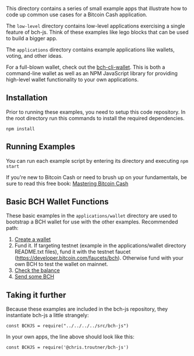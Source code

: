 This directory contains a series of small example apps that illustrate how to
code up common use cases for a Bitcoin Cash application.

The `low-level` directory
contains low-level applications exercising a single feature of bch-js. Think of
these examples like lego blocks that can be used to build a bigger app.

The `applications` directory contains example applications like wallets, voting,
and other ideas.

For a full-blown wallet, check out the [bch-cli-wallet](https://www.npmjs.com/package/bch-cli-wallet). This is both a command-line wallet as well as an NPM
JavaScript library for providing high-level wallet functionality to your own
applications.

## Installation
Prior to running these examples, you need to setup this code repository. In the
root directory run this commands to install the required dependencies.
```
npm install
```

## Running Examples
You can run each example script by entering its directory and executing `npm start`

If you're new to Bitcoin Cash or need to brush up on your fundamentals, be sure
to read this free book: [Mastering Bitcoin Cash](https://developer.bitcoin.com/mastering-bitcoin-cash/)

## Basic BCH Wallet Functions
These basic examples in the `applications/wallet` directory are used to bootstrap
a BCH wallet for use with the other examples. Recommended path:

1. [Create a wallet](applications/wallet/create-wallet/create-wallet.js)
2. Fund it. If targeting testnet (example in the applications/wallet directory README.txt files),
   fund it with the testnet faucet (https://developer.bitcoin.com/faucets/bch). Otherwise fund
   with your own BCH to test the wallet on mainnet.
3. [Check the balance](applications/wallet/check-balance/check-balance.js)
4. [Send some BCH](applications/wallet/send-bch/send-bch.js)

## Taking it further
Because these examples are included in the bch-js repository, they instantiate
bch-js a little strangely:

`const BCHJS = require("../../../../src/bch-js")`

In your own apps, the line above should look like this:

`const BCHJS = require('@chris.troutner/bch-js')`
